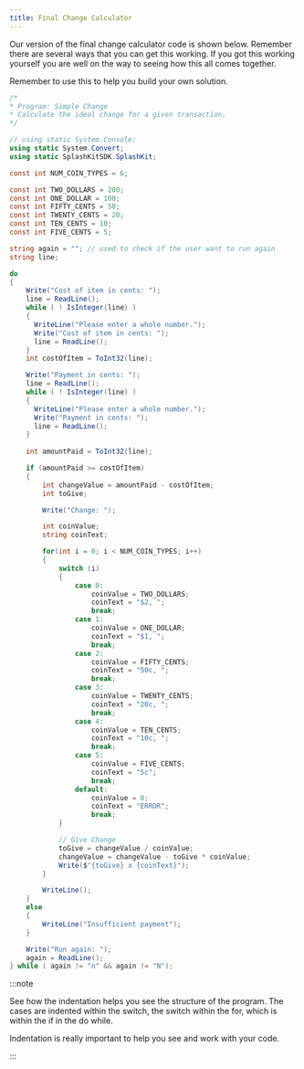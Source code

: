 ```yaml
---
title: Final Change Calculator
---
```


Our version of the final change calculator code is shown below. Remember there are several ways that you can get this working. If you got this working yourself you are well on the way to seeing how this all comes together.

Remember to use this to help you build your own solution.

```csharp
/*
* Program: Simple Change
* Calculate the ideal change for a given transaction.
*/

// using static System.Console;
using static System.Convert;
using static SplashKitSDK.SplashKit;

const int NUM_COIN_TYPES = 6;

const int TWO_DOLLARS = 200;
const int ONE_DOLLAR = 100;
const int FIFTY_CENTS = 50;
const int TWENTY_CENTS = 20;
const int TEN_CENTS = 10;
const int FIVE_CENTS = 5;

string again = ""; // used to check if the user want to run again
string line;

do
{
    Write("Cost of item in cents: ");
    line = ReadLine();
    while ( ! IsInteger(line) )
    {
      WriteLine("Please enter a whole number.");
      Write("Cost of item in cents: ");
      line = ReadLine();
    }
    int costOfItem = ToInt32(line);

    Write("Payment in cents: ");
    line = ReadLine();
    while ( ! IsInteger(line) )
    {
      WriteLine("Please enter a whole number.");
      Write("Payment in cents: ");
      line = ReadLine();
    }
    
    int amountPaid = ToInt32(line);

    if (amountPaid >= costOfItem)
    {
        int changeValue = amountPaid - costOfItem;
        int toGive;

        Write("Change: ");

        int coinValue;
        string coinText;

        for(int i = 0; i < NUM_COIN_TYPES; i++)
        {
            switch (i)
            {
                case 0:
                    coinValue = TWO_DOLLARS;
                    coinText = "$2, ";
                    break;
                case 1:
                    coinValue = ONE_DOLLAR;
                    coinText = "$1, ";
                    break;
                case 2:
                    coinValue = FIFTY_CENTS;
                    coinText = "50c, ";
                    break;
                case 3:
                    coinValue = TWENTY_CENTS;
                    coinText = "20c, ";
                    break;
                case 4:
                    coinValue = TEN_CENTS;
                    coinText = "10c, ";
                    break;
                case 5:
                    coinValue = FIVE_CENTS;
                    coinText = "5c";
                    break;
                default:
                    coinValue = 0;
                    coinText = "ERROR";
                    break;
            }

            // Give Change
            toGive = changeValue / coinValue;
            changeValue = changeValue - toGive * coinValue;
            Write($"{toGive} x {coinText}");
        }

        WriteLine();
    }
    else
    {
        WriteLine("Insufficient payment");
    }

    Write("Run again: ");
    again = ReadLine();
} while ( again != "n" && again != "N");
```

:::note

See how the indentation helps you see the structure of the program. The cases are indented within the switch, the switch within the for, which is within the if in the do while.

Indentation is really important to help you see and work with your code.

:::

